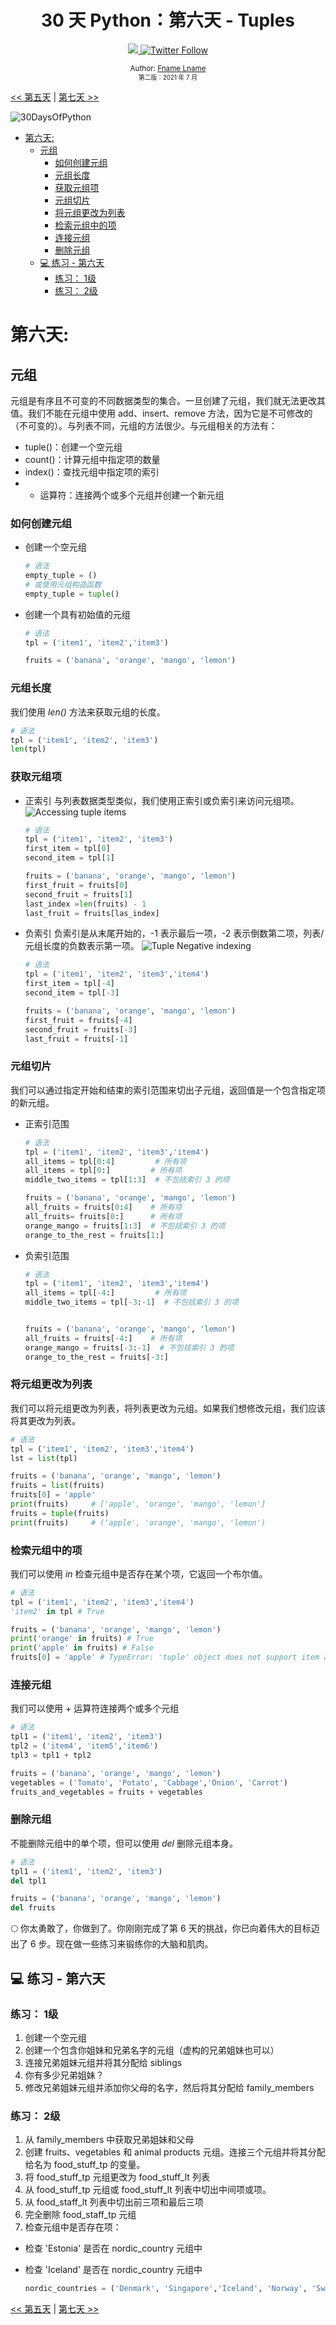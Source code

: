 <div align="center">
  <h1> 30 天 Python：第六天 - Tuples</h1>
  <a class="header-badge" target="_blank" href="https://www.linkedin.com/in/Fname/">
  <img src="https://img.shields.io/badge/style--5eba00.svg?label=LinkedIn&logo=linkedin&style=social">
  </a>
  <a class="header-badge" target="_blank" href="https://twitter.com/Fname">
  <img alt="Twitter Follow" src="https://img.shields.io/twitter/follow/Fname?style=social">
  </a>

<sub>Author:
<a href="https://www.linkedin.com/in/Fname/" target="_blank">Fname Lname</a><br>
<small> 第二版：2021 年 7 月</small>
</sub>

</div>

[<< 第五天](./05_lists.md) | [第七天 >>](./07_sets.md)

![30DaysOfPython](../images/30DaysOfPython_banner3@2x.png)

- [第六天:](#第六天)
  - [元组](#元组)
    - [如何创建元组](#如何创建元组)
    - [元组长度](#元组长度)
    - [获取元组项](#获取元组项)
    - [元组切片](#元组切片)
    - [将元组更改为列表](#将元组更改为列表)
    - [检索元组中的项](#检索元组中的项)
    - [连接元组](#连接元组)
    - [删除元组](#删除元组)
  - [💻 练习 - 第六天](#-练习---第六天)
    - [练习： 1级](#练习-1级)
    - [练习： 2级](#练习-2级)

# 第六天:

## 元组

元组是有序且不可变的不同数据类型的集合。一旦创建了元组，我们就无法更改其值。我们不能在元组中使用 add、insert、remove 方法，因为它是不可修改的（不可变的）。与列表不同，元组的方法很少。与元组相关的方法有：

- tuple()：创建一个空元组
- count()：计算元组中指定项的数量
- index()：查找元组中指定项的索引
- + 运算符：连接两个或多个元组并创建一个新元组

### 如何创建元组

- 创建一个空元组

  ```py
  # 语法
  empty_tuple = ()
  # 或使用元组构造函数
  empty_tuple = tuple()
  ```

- 创建一个具有初始值的元组

  ```py
  # 语法
  tpl = ('item1', 'item2','item3')
  ```

  ```py
  fruits = ('banana', 'orange', 'mango', 'lemon')
  ```


### 元组长度

我们使用 _len()_ 方法来获取元组的长度。

```py
# 语法
tpl = ('item1', 'item2', 'item3')
len(tpl)
```

### 获取元组项


- 正索引
  与列表数据类型类似，我们使用正索引或负索引来访问元组项。
  ![Accessing tuple items](../images/tuples_index.png)

  ```py
  # 语法
  tpl = ('item1', 'item2', 'item3')
  first_item = tpl[0]
  second_item = tpl[1]
  ```

  ```py
  fruits = ('banana', 'orange', 'mango', 'lemon')
  first_fruit = fruits[0]
  second_fruit = fruits[1]
  last_index =len(fruits) - 1
  last_fruit = fruits[las_index]
  ```

- 负索引
  负索引是从末尾开始的，-1 表示最后一项，-2 表示倒数第二项，列表/元组长度的负数表示第一项。
  ![Tuple Negative indexing](../images/tuple_negative_indexing.png)

  ```py
  # 语法
  tpl = ('item1', 'item2', 'item3','item4')
  first_item = tpl[-4]
  second_item = tpl[-3]
  ```

  ```py
  fruits = ('banana', 'orange', 'mango', 'lemon')
  first_fruit = fruits[-4]
  second_fruit = fruits[-3]
  last_fruit = fruits[-1]
  ```

### 元组切片

我们可以通过指定开始和结束的索引范围来切出子元组，返回值是一个包含指定项的新元组。

- 正索引范围

  ```py
  # 语法
  tpl = ('item1', 'item2', 'item3','item4')
  all_items = tpl[0:4]         # 所有项
  all_items = tpl[0:]         # 所有项
  middle_two_items = tpl[1:3]  # 不包括索引 3 的项
  ```

  ```py
  fruits = ('banana', 'orange', 'mango', 'lemon')
  all_fruits = fruits[0:4]    # 所有项
  all_fruits= fruits[0:]      # 所有项
  orange_mango = fruits[1:3]  # 不包括索引 3 的项
  orange_to_the_rest = fruits[1:]
  ```

- 负索引范围

  ```py
  # 语法
  tpl = ('item1', 'item2', 'item3','item4')
  all_items = tpl[-4:]         # 所有项
  middle_two_items = tpl[-3:-1]  # 不包括索引 3 的项
  ```

  ```py

  fruits = ('banana', 'orange', 'mango', 'lemon')
  all_fruits = fruits[-4:]    # 所有项
  orange_mango = fruits[-3:-1]  # 不包括索引 3 的项
  orange_to_the_rest = fruits[-3:]
  ```

### 将元组更改为列表

我们可以将元组更改为列表，将列表更改为元组。如果我们想修改元组，我们应该将其更改为列表。

```py
# 语法
tpl = ('item1', 'item2', 'item3','item4')
lst = list(tpl)
```

```py
fruits = ('banana', 'orange', 'mango', 'lemon')
fruits = list(fruits)
fruits[0] = 'apple'
print(fruits)     # ['apple', 'orange', 'mango', 'lemon']
fruits = tuple(fruits)
print(fruits)     # ('apple', 'orange', 'mango', 'lemon')
```

### 检索元组中的项

我们可以使用 _in_ 检查元组中是否存在某个项，它返回一个布尔值。

```py
# 语法
tpl = ('item1', 'item2', 'item3','item4')
'item2' in tpl # True
```

```py
fruits = ('banana', 'orange', 'mango', 'lemon')
print('orange' in fruits) # True
print('apple' in fruits) # False
fruits[0] = 'apple' # TypeError: 'tuple' object does not support item assignment
```



### 连接元组

我们可以使用 + 运算符连接两个或多个元组

```py
# 语法
tpl1 = ('item1', 'item2', 'item3')
tpl2 = ('item4', 'item5','item6')
tpl3 = tpl1 + tpl2
```

```py
fruits = ('banana', 'orange', 'mango', 'lemon')
vegetables = ('Tomato', 'Potato', 'Cabbage','Onion', 'Carrot')
fruits_and_vegetables = fruits + vegetables
```

### 删除元组

不能删除元组中的单个项，但可以使用 _del_ 删除元组本身。

```py
# 语法
tpl1 = ('item1', 'item2', 'item3')
del tpl1

```

```py
fruits = ('banana', 'orange', 'mango', 'lemon')
del fruits
```


🌕 你太勇敢了，你做到了。你刚刚完成了第 6 天的挑战，你已向着伟大的目标迈出了 6 步。现在做一些练习来锻练你的大脑和肌肉。

## 💻 练习 - 第六天

### 练习： 1级

1. 创建一个空元组
1. 创建一个包含你姐妹和兄弟名字的元组（虚构的兄弟姐妹也可以）
1. 连接兄弟姐妹元组并将其分配给 siblings
1. 你有多少兄弟姐妹？
1. 修改兄弟姐妹元组并添加你父母的名字，然后将其分配给 family_members

### 练习： 2级

1. 从 family_members 中获取兄弟姐妹和父母
1. 创建 fruits、vegetables 和 animal products 元组。连接三个元组并将其分配给名为 food_stuff_tp 的变量。
1. 将 food_stuff_tp 元组更改为 food_stuff_lt 列表
1. 从 food_stuff_tp 元组或 food_stuff_lt 列表中切出中间项或项。
1. 从 food_staff_lt 列表中切出前三项和最后三项
1. 完全删除 food_staff_tp 元组
1. 检查元组中是否存在项：
- 检查 'Estonia' 是否在 nordic_country 元组中
- 检查 'Iceland' 是否在 nordic_country 元组中

  ```py
  nordic_countries = ('Denmark', 'Singapore','Iceland', 'Norway', 'Sweden')
  ```


[<< 第五天](./05_lists.md) | [第七天 >>](./07_sets.md)
